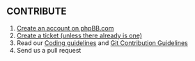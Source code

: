 ## CONTRIBUTE

1. [Create an account on phpBB.com](http://www.phpbb.com/community/ucp.php?mode=register)
2. [Create a ticket (unless there already is one)](http://tracker.phpbb.com/secure/CreateIssue!default.jspa)
3. Read our [Coding guidelines](https://wiki.phpbb.com/Coding_guidelines) and [Git Contribution Guidelines](http://wiki.phpbb.com/Git)
4. Send us a pull request
